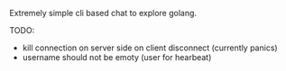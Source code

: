 Extremely simple cli based chat to explore golang.

TODO:
- kill connection on server side on client disconnect (currently panics)
- username should not be emoty (user for hearbeat)